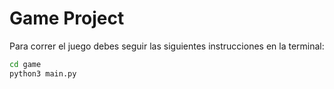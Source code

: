 # Game Project

Para correr el juego debes seguir las siguientes instrucciones 
en la terminal:

```sh
cd game
python3 main.py
```